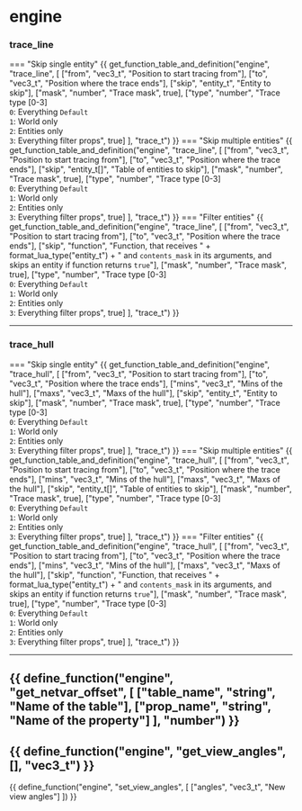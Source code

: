 # engine

### trace_line
=== "Skip single entity"
    {{ get_function_table_and_definition("engine", "trace_line", [
        ["from", "vec3_t", "Position to start tracing from"],
        ["to",   "vec3_t", "Position where the trace ends"],
        ["skip", "entity_t", "Entity to skip"],
        ["mask", "number", "Trace mask", true],
        ["type", "number", "Trace type [0-3]<br/>`0`: Everything `Default`<br/>`1`: World only<br/>`2`: Entities only<br/>`3`: Everything filter props", true]
    ], "trace_t") }}
=== "Skip multiple entities"
    {{ get_function_table_and_definition("engine", "trace_line", [
        ["from", "vec3_t", "Position to start tracing from"],
        ["to",   "vec3_t", "Position where the trace ends"],
        ["skip", "entity_t[]", "Table of entities to skip"],
        ["mask", "number", "Trace mask", true],
        ["type", "number", "Trace type [0-3]<br/>`0`: Everything `Default`<br/>`1`: World only<br/>`2`: Entities only<br/>`3`: Everything filter props", true]
    ], "trace_t") }}
=== "Filter entities"
    {{ get_function_table_and_definition("engine", "trace_line", [
        ["from", "vec3_t", "Position to start tracing from"],
        ["to",   "vec3_t", "Position where the trace ends"],
        ["skip", "function", "Function, that receives " + format_lua_type("entity_t") + " and `contents_mask` in its arguments, and skips an entity if function returns `true`"],
        ["mask", "number", "Trace mask", true],
        ["type", "number", "Trace type [0-3]<br/>`0`: Everything `Default`<br/>`1`: World only<br/>`2`: Entities only<br/>`3`: Everything filter props", true]
    ], "trace_t") }}
    
---

### trace_hull
=== "Skip single entity"
    {{ get_function_table_and_definition("engine", "trace_hull", [
        ["from", "vec3_t", "Position to start tracing from"],
        ["to",   "vec3_t", "Position where the trace ends"],
        ["mins", "vec3_t", "Mins of the hull"],
        ["maxs", "vec3_t", "Maxs of the hull"],
        ["skip", "entity_t", "Entity to skip"],
        ["mask", "number", "Trace mask", true],
        ["type", "number", "Trace type [0-3]<br/>`0`: Everything `Default`<br/>`1`: World only<br/>`2`: Entities only<br/>`3`: Everything filter props", true]
    ], "trace_t") }}
=== "Skip multiple entities"
    {{ get_function_table_and_definition("engine", "trace_hull", [
        ["from", "vec3_t", "Position to start tracing from"],
        ["to",   "vec3_t", "Position where the trace ends"],
        ["mins", "vec3_t", "Mins of the hull"],
        ["maxs", "vec3_t", "Maxs of the hull"],
        ["skip", "entity_t[]", "Table of entities to skip"],
        ["mask", "number", "Trace mask", true],
        ["type", "number", "Trace type [0-3]<br/>`0`: Everything `Default`<br/>`1`: World only<br/>`2`: Entities only<br/>`3`: Everything filter props", true]
    ], "trace_t") }}
=== "Filter entities"
    {{ get_function_table_and_definition("engine", "trace_hull", [
        ["from", "vec3_t", "Position to start tracing from"],
        ["to",   "vec3_t", "Position where the trace ends"],
        ["mins", "vec3_t", "Mins of the hull"],
        ["maxs", "vec3_t", "Maxs of the hull"],
        ["skip", "function", "Function, that receives " + format_lua_type("entity_t") + " and `contents_mask` in its arguments, and skips an entity if function returns `true`"],
        ["mask", "number", "Trace mask", true],
        ["type", "number", "Trace type [0-3]<br/>`0`: Everything `Default`<br/>`1`: World only<br/>`2`: Entities only<br/>`3`: Everything filter props", true]
    ], "trace_t") }}

---
{{ define_function("engine", "get_netvar_offset", [
    ["table_name", "string", "Name of the table"],
    ["prop_name", "string", "Name of the property"]
], "number") }}
---
{{ define_function("engine", "get_view_angles", [], "vec3_t") }}
---
{{ define_function("engine", "set_view_angles", [
    ["angles", "vec3_t", "New view angles"]
]) }}
